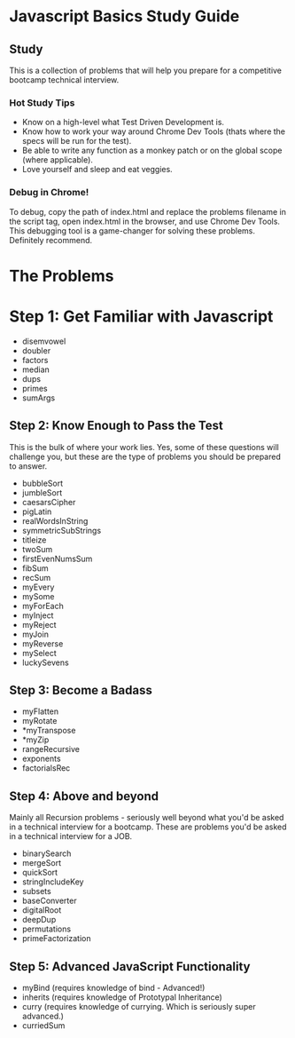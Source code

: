 # Javascript Basics Study Guide

## Study
This is a collection of problems that will help you prepare for a competitive bootcamp technical interview. 

### Hot Study Tips
* Know on a high-level what Test Driven Development is.
* Know how to work your way around Chrome Dev Tools (thats where the specs will be run for the test).
* Be able to write any function as a monkey patch or on the global scope (where applicable).
* Love yourself and sleep and eat veggies.

### Debug in Chrome!
To debug, copy the path of index.html and replace the problems filename in the
script tag, open index.html in the browser, and use Chrome Dev Tools.
This debugging tool is a game-changer for solving these problems.
Definitely recommend.



# The Problems

# Step 1: Get Familiar with Javascript
* disemvowel
* doubler
* factors
* median
* dups
* primes
* sumArgs


## Step 2: Know Enough to Pass the Test

This is the bulk of where your work lies. Yes, some of these questions will challenge you, but these are the type of problems you should be prepared to answer. 

* bubbleSort
* jumbleSort
* caesarsCipher
* pigLatin
* realWordsInString
* symmetricSubStrings
* titleize
* twoSum
* firstEvenNumsSum
* fibSum
* recSum
* myEvery
* mySome
* myForEach
* myInject
* myReject
* myJoin
* myReverse
* mySelect
* luckySevens


## Step 3: Become a Badass

* myFlatten
* myRotate
* *myTranspose
* *myZip
* rangeRecursive
* exponents
* factorialsRec

## Step 4: Above and beyond 

Mainly all Recursion problems - seriously well beyond what you'd be asked in a technical interview for a bootcamp. These are problems you'd be asked in a technical interview for a JOB. 

* binarySearch
* mergeSort
* quickSort
* stringIncludeKey
* subsets
* baseConverter
* digitalRoot
* deepDup
* permutations
* primeFactorization

## Step 5: Advanced JavaScript Functionality

* myBind (requires knowledge of bind - Advanced!)
* inherits (requires knowledge of Prototypal Inheritance)
* curry (requires knowledge of currying. Which is seriously super advanced.)
* curriedSum
